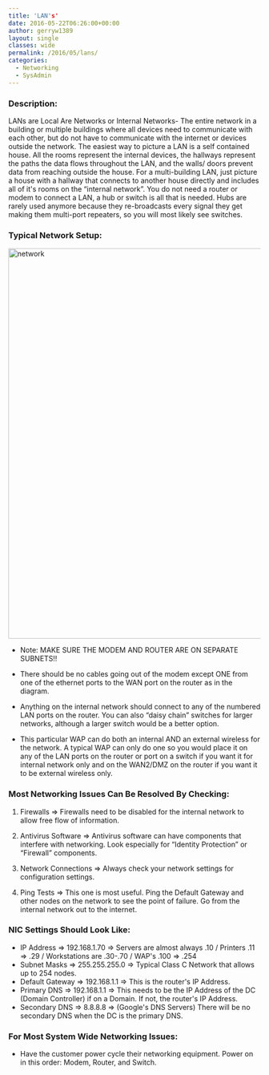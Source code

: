 ```yaml
---
title: 'LAN's'
date: 2016-05-22T06:26:00+00:00
author: gerryw1389
layout: single
classes: wide
permalink: /2016/05/lans/
categories:
  - Networking
  - SysAdmin
---
```

<!--more-->

### Description:

LANs are Local Are Networks or Internal Networks- The entire network in a building or multiple buildings where all devices need to communicate with each other, but do not have to communicate with the internet or devices outside the network. The easiest way to picture a LAN is a self contained house. All the rooms represent the internal devices, the hallways represent the paths the data flows throughout the LAN, and the walls/ doors prevent data from reaching outside the house. For a multi-building LAN, just picture a house with a hallway that connects to another house directly and includes all of it's rooms on the &#8220;internal network&#8221;. You do not need a router or modem to connect a LAN, a hub or switch is all that is needed. Hubs are rarely used anymore because they re-broadcasts every signal they get making them multi-port repeaters, so you will most likely see switches.

### Typical Network Setup:

  <img class="alignnone size-full wp-image-679" src="https://automationadmin.com/assets/images/uploads/2016/09/network.png" alt="network" width="1158" height="779" srcset="https://automationadmin.com/assets/images/uploads/2016/09/network.png 1158w, https://automationadmin.com/assets/images/uploads/2016/09/network-300x202.png 300w, https://automationadmin.com/assets/images/uploads/2016/09/network-768x517.png 768w, https://automationadmin.com/assets/images/uploads/2016/09/network-1024x689.png 1024w" sizes="(max-width: 1158px) 100vw, 1158px" />

   - Note: MAKE SURE THE MODEM AND ROUTER ARE ON SEPARATE SUBNETS!!  

   - There should be no cables going out of the modem except ONE from one of the ethernet ports to the WAN port on the router as in the diagram.  

   - Anything on the internal network should connect to any of the numbered LAN ports on the router. You can also &#8220;daisy chain&#8221; switches for larger networks, although a larger switch would be a better option.  

   - This particular WAP can do both an internal AND an external wireless for the network. A typical WAP can only do one so you would place it on any of the LAN ports on the router or port on a switch if you want it for internal network only and on the WAN2/DMZ on the router if you want it to be external wireless only.

### Most Networking Issues Can Be Resolved By Checking:

1. Firewalls => Firewalls need to be disabled for the internal network to allow free flow of information.

2. Antivirus Software => Antivirus software can have components that interfere with networking. Look especially for &#8220;Identity Protection&#8221; or &#8220;Firewall&#8221; components.

3. Network Connections => Always check your network settings for configuration settings.

4. Ping Tests => This one is most useful. Ping the Default Gateway and other nodes on the network to see the point of failure. Go from the internal network out to the internet.

### NIC Settings Should Look Like:

   - IP Address => 192.168.1.70 => Servers are almost always .10 / Printers .11 => .29 / Workstations are .30-.70 / WAP's .100 => .254
   - Subnet Masks => 255.255.255.0 => Typical Class C Network that allows up to 254 nodes.
   - Default Gateway => 192.168.1.1 => This is the router's IP Address.
   - Primary DNS => 192.168.1.1 => This needs to be the IP Address of the DC (Domain Controller) if on a Domain. If not, the router's IP Address.
   - Secondary DNS => 8.8.8.8 => (Google's DNS Servers) There will be no secondary DNS when the DC is the primary DNS.

### For Most System Wide Networking Issues:

   - Have the customer power cycle their networking equipment. Power on in this order: Modem, Router, and Switch.